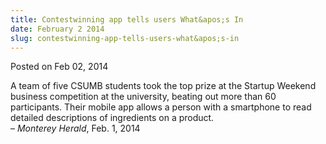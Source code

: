 ```yaml
---
title: Contestwinning app tells users What&apos;s In
date: February 2 2014
slug: contestwinning-app-tells-users-what&apos;s-in
---
```





<span class="date">Posted on Feb 02, 2014    </span>
<p>A team of five CSUMB students took the top prize at the Startup
Weekend business competition at the university, beating out more
than 60 participants. Their mobile app allows a person with a
smartphone to read detailed descriptions of ingredients on a
product.<br>
&#x2013; <em>Monterey Herald</em>, Feb. 1, 2014</br></p>





